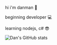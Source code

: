 hi i'm danman 🧐

beginning developer 💻

learning nodejs, c# 😎

![Dan's GitHub stats](https://github-readme-stats.vercel.app/api?username=danmaninc&count_private=true&show_icons=true&theme=graywhite)
